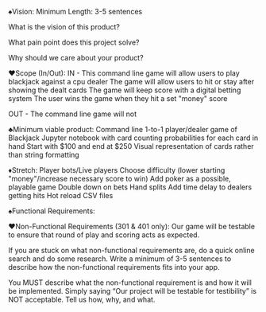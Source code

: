 ♠Vision:
Minimum Length: 3-5 sentences

What is the vision of this product?

What pain point does this project solve?

Why should we care about your product?


♥Scope (In/Out):
IN - 
  This command line game will allow users to play blackjack against a cpu dealer
  The game will allow users to hit or stay after showing the dealt cards
  The game will keep score with a digital betting system
  The user wins the game when they hit a set "money" score

OUT - 
  The command line game will not
  
♣Minimum viable product:
  Command line 1-to-1 player/dealer game of Blackjack
  Jupyter notebook with card counting probabilities for each card in hand
  Start with $100 and end at $250
  Visual representation of cards rather than string formatting

♦Stretch:
  Player bots/Live players
  Choose difficulty (lower starting "money"/increase necessary score to win)
  Add poker as a possible, playable game
  Double down on bets
  Hand splits
  Add time delay to dealers getting hits
  Hot reload CSV files
  

♠Functional Requirements:


♥Non-Functional Requirements (301 & 401 only):
  Our game will be testable to ensure that round of play and scoring acts as expected. 
  
  
If you are stuck on what non-functional requirements are, do a quick online search and do some research. Write a minimum of 3-5 sentences to describe how the non-functional requirements fits into your app.

You MUST describe what the non-functional requirement is and how it will be implemented. Simply saying “Our project will be testable for testibility” is NOT acceptable. Tell us how, why, and what.
